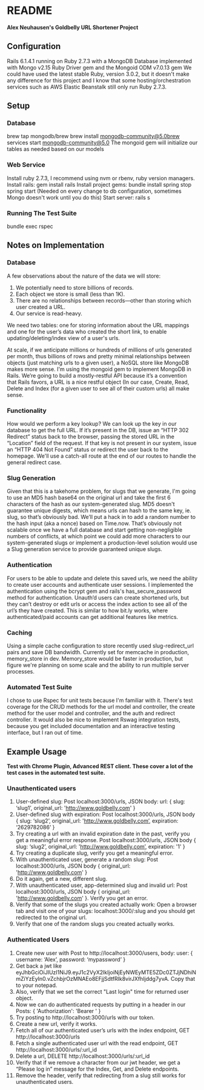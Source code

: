 # README
**Alex Neuhausen's Goldbelly URL Shortener Project**

## Configuration
Rails 6.1.4.1 running on Ruby 2.7.3 with a MongoDB Database implemented with Mongo v2.15 Ruby Driver gem and the Mongoid ODM v7.0.13 gem
We could have used the latest stable Ruby, version 3.0.2, but it doesn't make any difference for this project and I know that some hosting/orchestration services such as AWS Elastic Beanstalk still only run Ruby 2.7.3.

## Setup
### Database
brew tap mongodb/brew
brew install mongodb-community@5.0brew services start mongodb-community@5.0
The mongoid gem will initialize our tables as needed based on our models

### Web Service
Install ruby 2.7.3, I recommend using nvm or rbenv, ruby version managers.
Install rails: gem install rails
Install project gems: bundle install
spring stop
spring start (Needed on every change to db configuration, sometimes Mongo doesn't work until you do this)
Start server: rails s

### Running The Test Suite
bundle exec rspec

## Notes on Implementation

### Database
A few observations about the nature of the data we will store:
1. We potentially need to store billions of records.
2. Each object we store is small (less than 1K).
3. There are no relationships between records—other than storing which user created a URL.
4. Our service is read-heavy.

We need two tables: one for storing information about the URL mappings and one for the user’s data who created the short link, to enable updating/deleting/index view of a user's urls.

At scale, if we anticipate millions or hundreds of millions of urls generated per month, thus billions of rows and pretty minimal relationships between objects (just matching urls to a given user), a NoSQL store like MongoDB makes more sense. I'm using the mongoid gem to implement MongoDB in Rails. We’re going to build a mostly-restful API because it’s a convention that Rails favors, a URL is a nice restful object (In our case, Create, Read, Delete and Index (for a given user to see all of their custom urls) all make sense. 

### Functionality
How would we perform a key lookup? We can look up the key in our database to get the full URL. If it’s present in the DB, issue an “HTTP 302 Redirect” status back to the browser, passing the stored URL in the “Location” field of the request. If that key is not present in our system, issue an “HTTP 404 Not Found” status or redirect the user back to the homepage. We'll use a catch-all route at the end of our routes to handle the general redirect case.

### Slug Generation
Given that this is a takehome problem, for slugs that we generate, I'm going to use an MD5 hash base64 on the original url and take the first 6 characters of the hash as our system-generated slug. MD5 doesn't guarantee unique digests, which means urls can hash to the same key, ie. slug, so that’s obviously bad. We’ll put a hack in to add a random number to the hash input (aka a nonce) based on Time.now. That’s obviously not scalable once we have a full database and start getting non-negligible numbers of conflicts, at which point we could add more characters to our system-generated slugs or implement a production-level solution would use a Slug generation service to provide guaranteed unique slugs.

### Authentication
For users to be able to update and delete this saved urls, we need the ability to create user accounts and authenticate user sessions. I implemented the authentication using the bcrypt gem and rails's has_secure_password method for authentication. Unauth’d users can create shortened urls, but they can’t destroy or edit urls or access the index action to see all of the url’s they have created. This is similar to how bit.ly works, where authenticated/paid accounts can get additional features like metrics.

### Caching
Using a simple cache configuration to store recently used slug-redirect_url pairs and save DB bandwidth.
Currently set for memcache in production, memory_store in dev. 
Memory_store would be faster in production, but figure we're planning on some scale and the ability to run multiple server processes.

### Automated Test Suite
I chose to use Rspec for unit tests because I'm familiar with it. There's test coverage for the CRUD methods for the url model and controller, the create method for the user model and controller, and the auth and redirect controller.
It would also be nice to implement Rswag integration tests, because you get included documentation and an interactive testing interface, but I ran out of time.

## Example Usage
**Test with Chrome Plugin, Advanced REST client. These cover a lot of the test cases in the automated test suite.**

### Unauthenticated users
1. User-defined slug: Post localhost:3000/urls, JSON body: url: { slug: ‘slug1’, original_url: 'http://www.goldbelly.com' } 
2. User-defined slug with expiration: Post localhost:3000/urls, JSON body { slug: ‘slug2’, original_url: 'http://www.goldbelly.com’, expiration: ‘2629782086’ } 
3. Try creating a url with an invalid expiration date in the past, verify you get a meaningful error response. Post localhost:3000/urls, JSON body { slug: ‘slug2’, original_url: 'http://www.goldbelly.com’, expiration: '1' } 
4. Try creating a duplicate slug, verify you get a meaningful error.
5. With unauthenticated user, generate a random slug: Post localhost:3000/urls, JSON body { original_url: 'http://www.goldbelly.com' } 
6. Do it again, get a new, different slug.
7. With unauthenticated user, app-determined slug and invalid url: Post localhost:3000/urls, JSON body { original_url: 'http://www.goldbelly.com' }. Verify you get an error.
8. Verify that some of the slugs you created actually work: Open a browser tab and visit one of your slugs: localhost:3000/:slug and you should get redirected to the original url.
9. Verify that one of the random slugs you created actually works.

### Authenticated Users
1. Create new user with Post to http://localhost:3000/users, body: user: { username: ‘Alex’, password: ‘mypassword’ }
2. Get back a jwt like eyJhbGciOiJIUzI1NiJ9.eyJ1c2VyX2lkIjoiNjEyNWEyMTE5ZDc0ZTJjNDhiNmZiYzEyIn0.vZchbjrOzMNAEo8EFjjSdtfRIk8virJXfhIjddg7yvA. Copy that to your notepad.
3. Also, verify that we set the correct "Last login" time for returned user object.
4. Now we can do authenticated requests by putting in a header in our Posts: { 'Authorization': 'Bearer <token>' }
5. Try posting to http://localhost:3000/urls with our token.
6. Create a new url, verify it works.
7. Fetch all of our authenticated user’s urls with the index endpoint, GET http://localhost:3000/urls
8. Fetch a single authenticated user url with the read endpoint, GET http://localhost:3000/urls/:url_id
9. Delete a url, DELETE http://localhost:3000/urls/:url_id
10. Verify that if we remove a character from our jwt header, we get a “Please log in” message for the Index, Get, and Delete endpoints.
11. Remove the header, verify that redirecting from a slug still works for unauthenticated users.